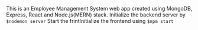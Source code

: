 This is an Employee Management System web app created using MongoDB, Express, React and Node.js(MERN) stack. 
Initialize the backend server by ```$nodemon server```
Start the frintInitialize the frontend using ```$npm start```
